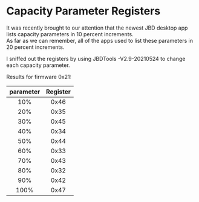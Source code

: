 # Capacity Parameter Registers

It was recently brought to our attention that the newest JBD desktop app lists capacity parameters in 10 percent increments.   
As far as we can remember, all of the apps used to list these parameters in 20 percent increments.    

I sniffed out the registers by using JBDTools -V2.9-20210524 to change each capacity parameter.   

Results for firmware 0x21:    

| parameter | Register |
| :----: | :----: |
| 10% | 0x46 |
| 20% | 0x35 |
| 30% | 0x45 |
| 40% | 0x34 |
| 50% | 0x44 |
| 60% | 0x33 |
| 70% | 0x43 |
| 80% | 0x32 |
| 90% | 0x42 |
| 100% | 0x47 |

 
